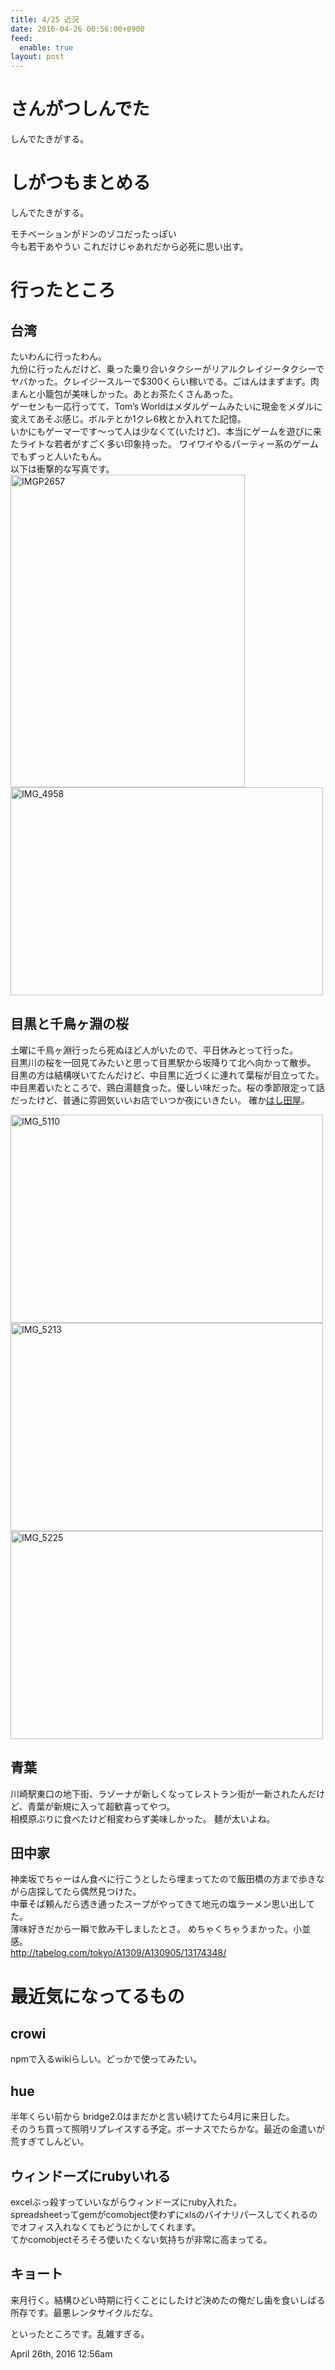 ```yaml
---
title: 4/25 近況
date: 2016-04-26 00:56:00+0900
feed:
  enable: true
layout: post
---
```

<h1>さんがつしんでた</h1>    <p>しんでたきがする。</p>    <h1>しがつもまとめる</h1>    <p>しんでたきがする。</p>    <p>      モチベーションがドンのゾコだったっぽい<br>      今も若干あやうい これだけじゃあれだから必死に思い出す。    </p>    <h1>行ったところ</h1>    <h2>台湾</h2>    <p>      たいわんに行ったわん。<br>      九份に行ったんだけど、乗った乗り合いタクシーがリアルクレイジータクシーでヤバかった。クレイジースルーで$300くらい稼いでる。ごはんはまずまず。肉まんと小籠包が美味しかった。あとお茶たくさんあった。<br>      ゲーセンも一応行ってて、Tom’s      Worldはメダルゲームみたいに現金をメダルに変えてあそぶ感じ。ボルテとか1クレ6枚とか入れてた記憶。<br>      いかにもゲーマーです～って人は少なくて(いたけど)、本当にゲームを遊びに来たライトな若者がすごく多い印象持った。      ワイワイやるパーティー系のゲームでもずっと人いたもん。<br>      以下は衝撃的な写真です。<br><a data-flickr-embed="true" href="https://www.flickr.com/photos/56290428@N06/25435406483/in/album-72157664094462613/" title="IMGP2657" target="_blank"><img src="https://farm2.staticflickr.com/1573/25435406483_10615d498d.jpg" width="375" height="500" alt="IMGP2657"></a>      <script async src="//embedr.flickr.com/assets/client-code.js" charset="utf-8"></script>      <br><a data-flickr-embed="true" href="https://www.flickr.com/photos/56290428@N06/25945396612/in/album-72157664094462613/" title="IMG_4958" target="_blank"><img src="https://farm2.staticflickr.com/1673/25945396612_8a28f1b190.jpg" width="500" height="333" alt="IMG_4958"></a>      <script async src="//embedr.flickr.com/assets/client-code.js" charset="utf-8"></script>    </p>    <h2>目黒と千鳥ヶ淵の桜</h2>    <p>      土曜に千鳥ヶ淵行ったら死ぬほど人がいたので、平日休みとって行った。<br>      目黒川の桜を一回見てみたいと思って目黒駅から坂降りて北へ向かって散歩。<br>      目黒の方は結構咲いてたんだけど、中目黒に近づくに連れて葉桜が目立ってた。<br>      中目黒着いたところで、鶏白湯麺食った。優しい味だった。桜の季節限定って話だったけど、普通に雰囲気いいお店でいつか夜にいきたい。      確か<a href="http://tabelog.com/tokyo/A1317/A131701/13035724/" target="_blank">はし田屋</a>。    </p>    <p>      <a data-flickr-embed="true" href="https://www.flickr.com/photos/56290428@N06/26338575195/in/album-72157664670358604/" title="IMG_5110" target="_blank"><img src="https://farm2.staticflickr.com/1445/26338575195_82dd04dcd4.jpg" width="500" height="333" alt="IMG_5110"></a>      <script async src="//embedr.flickr.com/assets/client-code.js" charset="utf-8"></script>      <br><a data-flickr-embed="true" href="https://www.flickr.com/photos/56290428@N06/25733691804/in/album-72157664670358604/" title="IMG_5213" target="_blank"><img src="https://farm2.staticflickr.com/1697/25733691804_110e95ce7d.jpg" width="500" height="333" alt="IMG_5213"></a>      <script async src="//embedr.flickr.com/assets/client-code.js" charset="utf-8"></script>      <br><a data-flickr-embed="true" href="https://www.flickr.com/photos/56290428@N06/26066224570/in/album-72157664670358604/" title="IMG_5225" target="_blank"><img src="https://farm2.staticflickr.com/1618/26066224570_75aa670bf8.jpg" width="500" height="333" alt="IMG_5225"></a>      <script async src="//embedr.flickr.com/assets/client-code.js" charset="utf-8"></script>    </p>    <h2>青葉</h2>    <p>      川崎駅東口の地下街、ラゾーナが新しくなってレストラン街が一新されたんだけど、青葉が新規に入って超歓喜ってやつ。<br>      相模原ぶりに食べたけど相変わらず美味しかった。 麺が太いよね。    </p>    <h2>田中家</h2>    <p>      神楽坂でちゃーはん食べに行こうとしたら埋まってたので飯田橋の方まで歩きながら店探してたら偶然見つけた。<br>      中華そば頼んだら透き通ったスープがやってきて地元の塩ラーメン思い出してた。<br>      薄味好きだから一瞬で飲み干しましたとさ。      めちゃくちゃうまかった。小並感。<br>      <a href="http://tabelog.com/tokyo/A1309/A130905/13174348/" target="_blank">http://tabelog.com/tokyo/A1309/A130905/13174348/</a>    </p>    <h1>最近気になってるもの</h1>    <h2>crowi</h2>    <p>npmで入るwikiらしい。どっかで使ってみたい。</p>    <h2>hue</h2>    <p>      半年くらい前から bridge2.0はまだかと言い続けてたら4月に来日した。<br>      そのうち買って照明リプレイスする予定。ボーナスでたらかな。最近の金遣いが荒すぎてしんどい。    </p>    <h2>ウィンドーズにrubyいれる</h2>    <p>      excelぶっ殺すっていいながらウィンドーズにruby入れた。<br>      spreadsheetってgemがcomobject使わずにxlsのバイナリパースしてくれるのでオフィス入れなくてもどうにかしてくれます。<br>      てかcomobjectそろそろ使いたくない気持ちが非常に高まってる。    </p>    <h2>キョート</h2>    <p>      来月行く。結構ひどい時期に行くことにしたけど決めたの俺だし歯を食いしばる所存です。最悪レンタサイクルだな。    </p>    <p>といったところです。乱雑すぎる。</p>    <div id="footer">      <span id="timestamp"> April 26th, 2016 12:56am </span>    </div>
